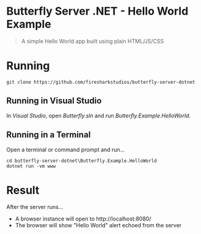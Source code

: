 # Butterfly Server .NET - Hello World Example

> A simple Hello World app built using plain HTML/JS/CSS

# Running

```
git clone https://github.com/firesharkstudios/butterfly-server-dotnet
```

## Running in Visual Studio

In *Visual Studio*, open *Butterfly.sln* and run *Butterfly.Example.HelloWorld*.

## Running in a Terminal

Open a terminal or command prompt and run...

```
cd butterfly-server-dotnet\Butterfly.Example.HelloWorld
dotnet run -vm www
```

# Result

After the server runs...
- A browser instance will open to http://localhost:8080/
- The browser will show "Hello World" alert echoed from the server
